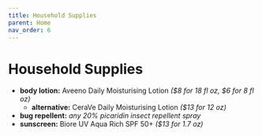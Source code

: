 ```yaml
---
title: Household Supplies
parent: Home
nav_order: 6
---
```

# Household Supplies

- **body lotion:** Aveeno Daily Moisturising Lotion *($8 for 18 fl oz, $6 for 8 fl oz)*
	- **alternative:** CeraVe Daily Moisturising Lotion *($13 for 12 oz)*
- **bug repellent:** *any 20% picaridin insect repellent spray*
- **sunscreen:** Biore UV Aqua Rich SPF 50+ *($13 for 1.7 oz)*
